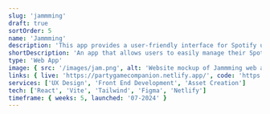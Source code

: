 ```yaml
---
slug: 'jammming'
draft: true
sortOrder: 5
name: 'Jammming'
description: 'This app provides a user-friendly interface for Spotify users to easily manage their playlists. The app syncs seamlessly with your Spotify account, allowing you to access and update your playlists from any device.'
shortDescription: 'An app that allows users to easily manage their Spotify playlists.'
type: 'Web App'
image: { src: '/images/jam.png', alt: 'Website mockup of Jammming web app' }
links: { live: 'https://partygamecompanion.netlify.app/', code: 'https://github.com/emrosas/pgc' }
services: ['UX Design', 'Front End Development', 'Asset Creation']
tech: ['React', 'Vite', 'Tailwind', 'Figma', 'Netlify']
timeframe: { weeks: 5, launched: '07-2024' }
---
```


